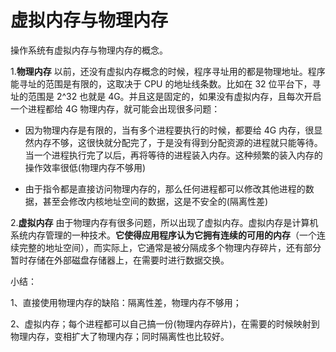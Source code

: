 # 虚拟内存与物理内存

操作系统有虚拟内存与物理内存的概念。

1.**物理内存** 以前，还没有虚拟内存概念的时候，程序寻址用的都是物理地址。程序能寻址的范围是有限的，这取决于 CPU 的地址线条数。比如在 32 位平台下，寻址的范围是 2^32 也就是 4G。并且这是固定的，如果没有虚拟内存，且每次开启一个进程都给 4G 物理内存，就可能会出现很多问题：

- 因为物理内存是有限的，当有多个进程要执行的时候，都要给 4G 内存，很显然内存不够，这很快就分配完了，于是没有得到分配资源的进程就只能等待。当一个进程执行完了以后，再将等待的进程装入内存。这种频繁的装入内存的操作效率很低(物理内存不够用)

- 由于指令都是直接访问物理内存的，那么任何进程都可以修改其他进程的数据，甚至会修改内核地址空间的数据，这是不安全的(隔离性差)

2.**虚拟内存** 由于物理内存有很多问题，所以出现了虚拟内存。虚拟内存是计算机系统内存管理的一种技术。**它使得应用程序认为它拥有连续的可用的内存**（一个连续完整的地址空间），而实际上，它通常是被分隔成多个物理内存碎片，还有部分暂时存储在外部磁盘存储器上，在需要时进行数据交换。

小结：

1、直接使用物理内存的缺陷：隔离性差，物理内存不够用；

2、虚拟内存；每个进程都可以自己搞一份(物理内存碎片)，在需要的时候映射到物理内存，变相扩大了物理内存；同时隔离性也比较好。

